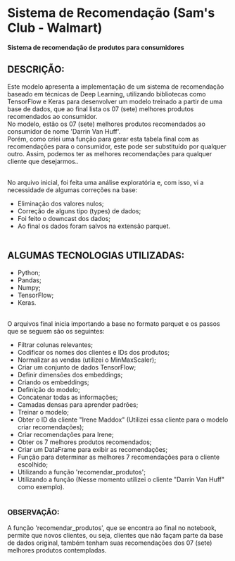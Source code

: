 # Sistema de Recomendação (Sam's Club - Walmart)
**Sistema de recomendação de produtos para consumidores**

## DESCRIÇÃO:

Este modelo apresenta a implementação de um sistema de recomendação baseado em técnicas de Deep Learning, utilizando bibliotecas como TensorFlow e Keras para desenvolver um modelo treinado a partir de uma base de dados, que ao final lista os 07 (sete) melhores produtos recomendados ao consumidor. <br> 
No modelo, estão os 07 (sete) melhores produtos recomendados ao consumidor de nome 'Darrin Van Huff'. <br> 
Porém, como criei uma função para gerar esta tabela final com as recomendações para o consumidor, este pode ser substituído por qualquer outro. Assim, podemos ter as melhores recomendações para qualquer cliente que desejarmos..<br><br>

No arquivo inicial, foi feita uma análise exploratória e, com isso, vi a necessidade de algumas correções na base:<br>
- Eliminação dos valores nulos;
- Correção de alguns tipo (types) de dados;
- Foi feito o downcast dos dados;
- Ao final os dados foram salvos na extensão parquet.<br><br>

## ALGUMAS TECNOLOGIAS UTILIZADAS:
- Python;
- Pandas;
- Numpy;
- TensorFlow;
- Keras.<br><br>

O arquivos final inicia importando a base no formato parquet e os passos que se seguem são os seguintes:
- Filtrar colunas relevantes;
- Codificar os nomes dos clientes e IDs dos produtos;
- Normalizar as vendas (utilizei o MinMaxScaler);
- Criar um conjunto de dados TensorFlow;
- Definir dimensões dos embeddings;
- Criando os embeddings;
- Definição do modelo;
- Concatenar todas as informações;
- Camadas densas para aprender padrões;
- Treinar o modelo;
- Obter o ID da cliente "Irene Maddox" (Utilizei essa cliente para o modelo criar recomendações);
- Criar recomendações para Irene;
- Obter os 7 melhores produtos recomendados;
- Criar um DataFrame para exibir as recomendações;
- Função para determinar as melhores 7 recomendações para o cliente escolhido;
- Utilizando a função 'recomendar_produtos';
- Utilizando a função (Nesse momento utilizei o cliente "Darrin Van Huff" como exemplo).<br><br>

### OBSERVAÇÃO:
A função 'recomendar_produtos', que se encontra ao final no notebook, permite que novos clientes, ou seja, clientes que não façam parte da base de dados original, também tenham suas recomendações dos 07 (sete) melhores produtos contempladas.

